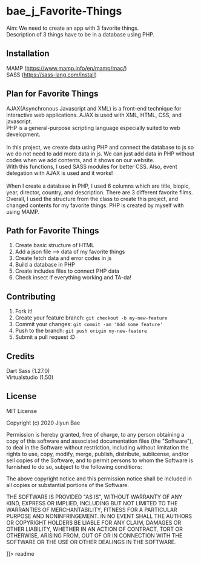 # bae_j_Favorite-Things

<snippet>
  <content><![CDATA[
# ${1:Favaorite Things}

Aim: We need to create an app with 3 favorite things. <br>
Description of 3 things have to be in a database using PHP.

## Installation

MAMP (https://www.mamp.info/en/mamp/mac/) <br>
SASS (https://sass-lang.com/install)

## Plan for Favorite Things

AJAX(Asynchronous Javascript and XML) is a front-end technique for interactive web applications. AJAX is used with XML, HTML, CSS, and javascript. <br>
PHP is a general-purpose scripting language especially suited to web development. <br><br>
In this project, we create data using PHP and connect the database to js so we do not need to add more data in js. We can just add data in PHP without codes when we add contents, and it shows on our website. <br>
With this functions, I used SASS modules for better CSS. Also, event delegation with AJAX is used and it works! <br><br>
When I create a database in PHP, I used 6 columns which are title, biopic, year, director, country, and description. There are 3 different favorite films. <br>
Overall, I used the structure from the class to create this project, and changed contents for my favorite things. PHP is created by myself with using MAMP. 

## Path for Favorite Things

1. Create basic structure of HTML
2. Add a json file --> data of my favorite things
3. Create fetch data and error codes in js
4. Build a database in PHP
5. Create includes files to connect PHP data
6. Check insect if everything working and TA-da!

## Contributing

1. Fork it!
2. Create your feature branch: `git checkout -b my-new-feature`
3. Commit your changes: `git commit -am 'Add some feature'`
4. Push to the branch: `git push origin my-new-feature`
5. Submit a pull request :D

## Credits

Dart Sass (1.27.0) <br>
Virtualstudio (1.50)

## License

MIT License

Copyright (c) 2020 Jiyun Bae

Permission is hereby granted, free of charge, to any person obtaining a copy
of this software and associated documentation files (the "Software"), to deal
in the Software without restriction, including without limitation the rights
to use, copy, modify, merge, publish, distribute, sublicense, and/or sell
copies of the Software, and to permit persons to whom the Software is
furnished to do so, subject to the following conditions:

The above copyright notice and this permission notice shall be included in all
copies or substantial portions of the Software.

THE SOFTWARE IS PROVIDED "AS IS", WITHOUT WARRANTY OF ANY KIND, EXPRESS OR
IMPLIED, INCLUDING BUT NOT LIMITED TO THE WARRANTIES OF MERCHANTABILITY,
FITNESS FOR A PARTICULAR PURPOSE AND NONINFRINGEMENT. IN NO EVENT SHALL THE
AUTHORS OR COPYRIGHT HOLDERS BE LIABLE FOR ANY CLAIM, DAMAGES OR OTHER
LIABILITY, WHETHER IN AN ACTION OF CONTRACT, TORT OR OTHERWISE, ARISING FROM,
OUT OF OR IN CONNECTION WITH THE SOFTWARE OR THE USE OR OTHER DEALINGS IN THE
SOFTWARE.

]]></content>
  <tabTrigger>readme</tabTrigger>
</snippet>